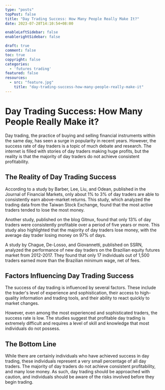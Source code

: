 ```yaml
---
type: "posts"
topPost: false
title: "Day Trading Success: How Many People Really Make It?"
date: 2023-07-28T14:10:54+08:00

enableLeftSidebar: false
enablerightSidebar: false

draft: true
comment: false
toc: true
copyright: false
categories: 
  - 'futures trading'
featured: false
resources: 
  - src: "feature.jpg"
    title: "day-trading-success-how-many-people-really-make-it"
---
```


# Day Trading Success: How Many People Really Make it?

Day trading, the practice of buying and selling financial instruments within the same day, has seen a surge in popularity in recent years. However, the success rate of day traders is a topic of much debate and research. The internet is filled with stories of day traders making huge profits, but the reality is that the majority of day traders do not achieve consistent profitability. 

## The Reality of Day Trading Success

According to a study by Barber, Lee, Liu, and Odean, published in the Journal of Financial Markets, only about 1% to 3% of day traders are able to consistently earn above-market returns. This study, which analyzed the trading data from the Taiwan Stock Exchange, found that the most active traders tended to lose the most money. 

Another study, published on the blog Gitnux, found that only 13% of day traders were consistently profitable over a period of five years or more. This study also highlighted that the majority of day traders lose money, with the average day trader losing money on 97% of days.

A study by Chague, De-Losso, and Giovannetti, published on SSRN, analyzed the performance of new day traders on the Brazilian equity futures market from 2012-2017. They found that only 17 individuals out of 1,500 traders earned more than the Brazilian minimum wage, net of fees.

## Factors Influencing Day Trading Success

The success of day trading is influenced by several factors. These include the trader's level of experience and sophistication, their access to high-quality information and trading tools, and their ability to react quickly to market changes. 

However, even among the most experienced and sophisticated traders, the success rate is low. The studies suggest that profitable day trading is extremely difficult and requires a level of skill and knowledge that most individuals do not possess. 

## The Bottom Line

While there are certainly individuals who have achieved success in day trading, these individuals represent a very small percentage of all day traders. The majority of day traders do not achieve consistent profitability, and many lose money. As such, day trading should be approached with caution, and individuals should be aware of the risks involved before they begin trading.
